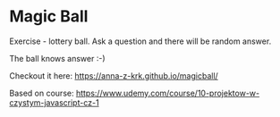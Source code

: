 # Magic Ball
Exercise - lottery ball. Ask a question and there will be random answer.

The ball knows answer :-)

Checkout it here: https://anna-z-krk.github.io/magicball/

Based on course: https://www.udemy.com/course/10-projektow-w-czystym-javascript-cz-1

